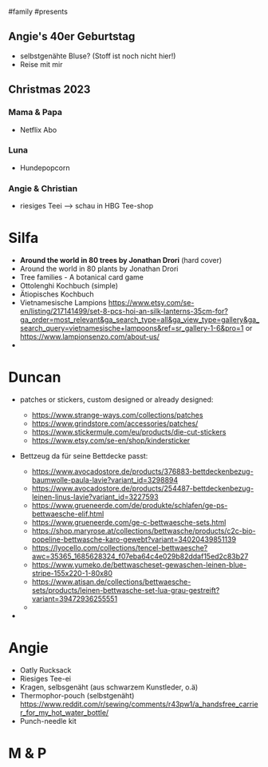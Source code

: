 #family #presents 

## Angie's 40er Geburtstag
- selbstgenähte Bluse? (Stoff ist noch nicht hier!)
- Reise mit mir

## Christmas 2023
### Mama & Papa
- Netflix Abo

### Luna
- Hundepopcorn


### Angie & Christian
- riesiges Teei --> schau in HBG Tee-shop



# Silfa
- **Around the world in 80 trees by Jonathan Drori** (hard cover)
- Around the world in 80 plants by Jonathan Drori
- Tree families - A botanical card game
- Ottolenghi Kochbuch (simple)
- Ätiopisches Kochbuch
- Vietnamesische Lampions https://www.etsy.com/se-en/listing/217141499/set-8-pcs-hoi-an-silk-lanterns-35cm-for?ga_order=most_relevant&ga_search_type=all&ga_view_type=gallery&ga_search_query=vietnamesische+lampoons&ref=sr_gallery-1-6&pro=1 or https://www.lampionsenzo.com/about-us/
- 

# Duncan
- patches or stickers, custom designed or already designed: 
	- https://www.strange-ways.com/collections/patches
	- https://www.grindstore.com/accessories/patches/
	- https://www.stickermule.com/eu/products/die-cut-stickers
	- https://www.etsy.com/se-en/shop/kindersticker

- Bettzeug da für seine Bettdecke passt:
	- https://www.avocadostore.de/products/376883-bettdeckenbezug-baumwolle-paula-lavie?variant_id=3298894
	- https://www.avocadostore.de/products/254487-bettdeckenbezug-leinen-linus-lavie?variant_id=3227593
	- https://www.grueneerde.com/de/produkte/schlafen/ge-ps-bettwaesche-elif.html
	- https://www.grueneerde.com/ge-c-bettwaesche-sets.html
	- https://shop.maryrose.at/collections/bettwasche/products/c2c-bio-popeline-bettwasche-karo-gewebt?variant=34020439851139
	- https://lyocello.com/collections/tencel-bettwaesche?awc=35365_1685628324_f07eba64c4e029b82ddaf15ed2c83b27
	- https://www.yumeko.de/bettwascheset-gewaschen-leinen-blue-stripe-155x220-1-80x80
	- https://www.atisan.de/collections/bettwaesche-sets/products/leinen-bettwasche-set-lua-grau-gestreift?variant=39472936255551
	- 

- 

# Angie
- Oatly Rucksack
- Riesiges Tee-ei
- Kragen, selbsgenäht (aus schwarzem Kunstleder, o.ä)
- Thermophor-pouch (selbstgenäht) https://www.reddit.com/r/sewing/comments/r43pw1/a_handsfree_carrier_for_my_hot_water_bottle/
- Punch-needle kit


# M & P